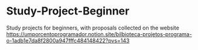 # Study-Project-Beginner
Study projects for beginners, with proposals collected on the website https://umporcentoprogramador.notion.site/bilbioteca-projetos-programa-o-1adb1e7da8f2800a947fffc484148422?pvs=143
